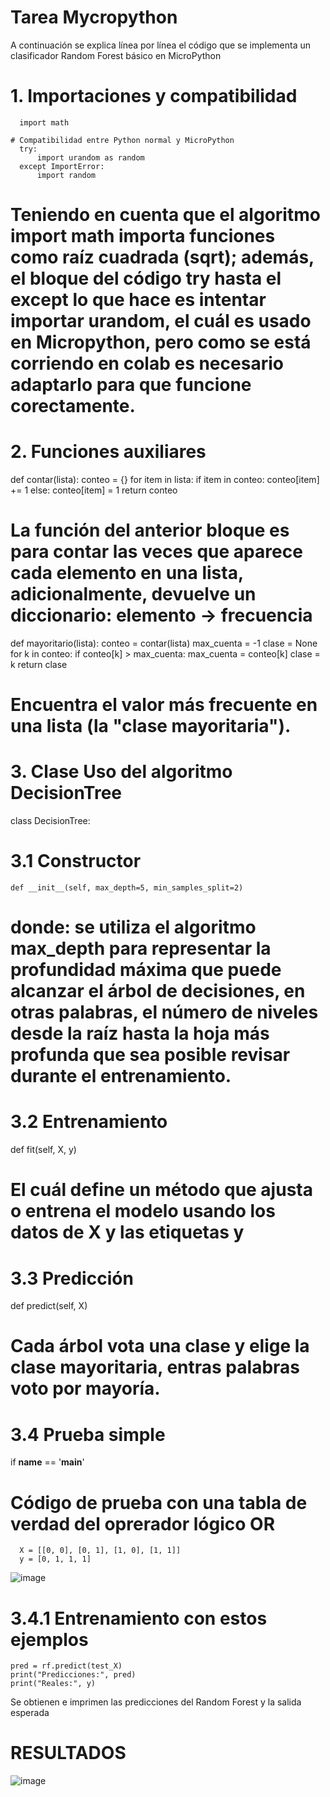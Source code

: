 # Tarea Mycropython
A continuación se explica línea por línea el código que se implementa un clasificador Random Forest básico en MicroPython

# 1. Importaciones y compatibilidad
 
      import math
    
    # Compatibilidad entre Python normal y MicroPython
      try:
          import urandom as random
      except ImportError:
          import random

# Teniendo en cuenta que el algoritmo import math importa funciones como raíz cuadrada (sqrt); además, el bloque del código try hasta el except lo que hace es intentar importar urandom, el cuál es usado en Micropython, pero como se está corriendo en colab es necesario adaptarlo para que funcione corectamente.

# 2. Funciones auxiliares
  def contar(lista):
      conteo = {}
      for item in lista:
          if item in conteo:
              conteo[item] += 1
          else:
              conteo[item] = 1
      return conteo

# La función del anterior bloque es para contar las veces que aparece cada elemento en una lista, adicionalmente, devuelve un diccionario: elemento → frecuencia
 
  def mayoritario(lista):
      conteo = contar(lista)
      max_cuenta = -1
      clase = None
      for k in conteo:
          if conteo[k] > max_cuenta:
              max_cuenta = conteo[k]
              clase = k
      return clase

# Encuentra el valor más frecuente en una lista (la "clase mayoritaria").

# 3. Clase Uso del algoritmo DecisionTree

  class DecisionTree:

# 3.1 Constructor

    def __init__(self, max_depth=5, min_samples_split=2)

# donde: se utiliza el algoritmo max_depth para representar la profundidad máxima que puede alcanzar el árbol de decisiones, en otras palabras, el número de niveles desde la raíz hasta la hoja más profunda que sea posible revisar durante el entrenamiento.

# 3.2 Entrenamiento  

  def fit(self, X, y)

# El cuál define un método que ajusta o entrena el modelo usando los datos de X y las etiquetas y

# 3.3 Predicción

  def predict(self, X)

# Cada árbol vota una clase y elige la clase mayoritaria, entras palabras voto por mayoría.

# 3.4 Prueba simple

  if __name__ == '__main__'

  # Código de prueba con una tabla de verdad del oprerador lógico OR

      X = [[0, 0], [0, 1], [1, 0], [1, 1]]
      y = [0, 1, 1, 1]
      
  ![image](https://github.com/user-attachments/assets/56c2f844-6f1d-480a-99f4-6074b96074bc)

# 3.4.1 Entrenamiento con estos ejemplos

    pred = rf.predict(test_X)
    print("Predicciones:", pred)
    print("Reales:", y)

Se obtienen e imprimen las predicciones del Random Forest y la salida esperada

# RESULTADOS

![image](https://github.com/user-attachments/assets/9fb6461b-19da-46f2-9fc6-962b8373b50d)


